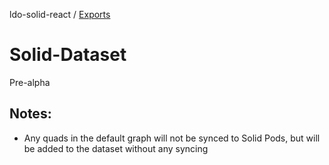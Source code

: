 ldo-solid-react / [Exports](modules.md)

# Solid-Dataset

Pre-alpha

## Notes:
 - Any quads in the default graph will not be synced to Solid Pods, but will be added to the dataset without any syncing
